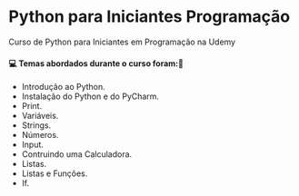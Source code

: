 # Python para Iniciantes Programação
Curso de Python para Iniciantes em Programação na Udemy
#### :computer: Temas abordados durante o curso foram::rocket:
- Introdução ao Python.
- Instalação do Python e do PyCharm.
- Print.
- Variáveis.
- Strings.
- Números.
- Input.
- Contruindo uma Calculadora.
- Listas.
- Listas e Funções.
- If.

